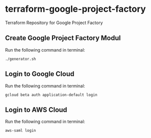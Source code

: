 # terraform-google-project-factory
Terraform Repository for Google Project Factory

## Create Google Project Factory Modul

Run the following command in terminal:
```shell
./generator.sh
```

## Login to Google Cloud

Run the following command in terminal:
```shell
gcloud beta auth application-default login
```

## Login to AWS Cloud

Run the following command in terminal:
```shell
aws-saml login
```
